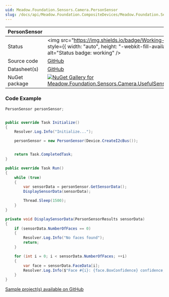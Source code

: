 ```yaml
---
uid: Meadow.Foundation.Sensors.Camera.PersonSensor
slug: /docs/api/Meadow.Foundation.CompositeDevices/Meadow.Foundation.Sensors.Camera.PersonSensor
---
```


| PersonSensor | |
|--------|--------|
| Status | <img src="https://img.shields.io/badge/Working-brightgreen" style={{ width: "auto", height: "-webkit-fill-available" }} alt="Status badge: working" /> |
| Source code | [GitHub](https://github.com/wildernesslabs/meadow.foundation.compositedevices/tree/main/Source/Sensors.Camera.UsefulSensors.PersonSensor) |
| Datasheet(s) | [GitHub](https://github.com/wildernesslabs/meadow.foundation.compositedevices/tree/main/Source/Sensors.Camera.UsefulSensors.PersonSensor/Datasheet) |
| NuGet package | <a href="https://www.nuget.org/packages/Meadow.Foundation.Sensors.Camera.UsefulSensors.PersonSensor/" target="_blank"><img src="https://img.shields.io/nuget/v/Meadow.Foundation.Sensors.Camera.UsefulSensors.PersonSensor.svg?label=Meadow.Foundation.Sensors.Camera.UsefulSensors.PersonSensor" alt="NuGet Gallery for Meadow.Foundation.Sensors.Camera.UsefulSensors.PersonSensor" /></a> |
### Code Example

```csharp
PersonSensor personSensor;


public override Task Initialize()
{
    Resolver.Log.Info("Initialize...");

    personSensor = new PersonSensor(Device.CreateI2cBus());


    return Task.CompletedTask;
}

public override Task Run()
{
    while (true)
    {
        var sensorData = personSensor.GetSensorData();
        DisplaySensorData(sensorData);

        Thread.Sleep(1500);
    }
}

private void DisplaySensorData(PersonSensorResults sensorData)
{
    if (sensorData.NumberOfFaces == 0)
    {
        Resolver.Log.Info("No faces found");
        return;
    }

    for (int i = 0; i < sensorData.NumberOfFaces; ++i)
    {
        var face = sensorData.FaceData[i];
        Resolver.Log.Info($"Face #{i}: {face.BoxConfidence} confidence, ({face.BoxLeft}, {face.BoxTop}), ({face.BoxRight}, {face.BoxBottom}), facing: {face.IsFacing}");
    }
}

```

[Sample project(s) available on GitHub](https://github.com/wildernesslabs/meadow.foundation.compositedevices/tree/main/Source/Sensors.Camera.UsefulSensors.PersonSensor/Samples/PersonSensor_Sample)

